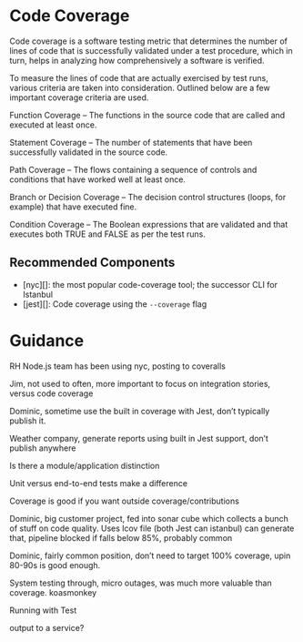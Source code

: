 # Code Coverage

Code coverage is a software testing metric that determines the number of lines of code that is successfully validated under a test procedure, which in turn, helps in analyzing how comprehensively a software is verified.

To measure the lines of code that are actually exercised by test runs, various criteria are taken into consideration. Outlined below are a few important coverage criteria are used.

Function Coverage – The functions in the source code that are called and executed at least once.

Statement Coverage – The number of statements that have been successfully validated in the source code.

Path Coverage – The flows containing a sequence of controls and conditions that have worked well at least once.

Branch or Decision Coverage – The decision control structures (loops, for example) that have executed fine.

Condition Coverage – The Boolean expressions that are validated and that executes both TRUE and FALSE as per the test runs.


## Recommended Components

- [nyc][]: the most popular code-coverage tool; the successor CLI for Istanbul
- [jest][]: Code coverage using the `--coverage` flag

# Guidance


RH Node.js team has been using nyc, posting to coveralls

Jim, not used to often, more important to focus on integration stories, versus code coverage

Dominic, sometime use the built in coverage with Jest, don’t typically publish it.

Weather company, generate reports using built in Jest support, don’t publish anywhere

Is there a module/application distinction

Unit versus end-to-end tests make a difference

Coverage is good if you want outside coverage/contributions

Dominic, big customer project, fed into sonar cube which collects a bunch of stuff on code quality. Uses lcov file (both Jest can istanbul) can generate that, pipeline blocked if falls below 85%, probably common

Dominic, fairly common position, don’t need to target 100% coverage, upin 80-90s is good enough.

System testing through, micro outages, was much more valuable than coverage.
koasmonkey

Running with Test

output to a service?



